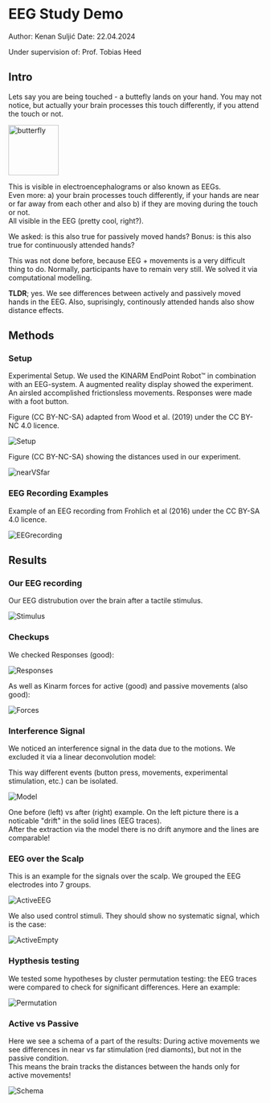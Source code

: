 # EEG Study Demo


Author: Kenan Suljić
Date: 22.04.2024  
  
Under supervision of: Prof. Tobias Heed  


## Intro 

Lets say you are being touched - a buttefly lands on your hand. You may not notice, but actually your brain processes this touch differently, if you attend the touch or not.  

  <img src="/Methods/butterfly.jpg" alt="butterfly" width="100" height="100">

This is visible in electroencephalograms or also known as EEGs.  
Even more: a) your brain processes touch differently, if your hands are near or far away from each other and also b) if they are moving during the touch or not.  
All visible in the EEG (pretty cool, right?).  
  
We asked: is this also true for passively moved hands? Bonus: is this also true for continuously attended hands?  
  
  This was not done before, because EEG + movements is a very difficult thing to do. Normally, participants have to remain very still. We solved it via computational modelling.


**TLDR**; yes. We see differences between actively and passively moved hands in the EEG. Also, suprisingly, continously attended hands also show distance effects.  
 



## Methods

### Setup

Experimental Setup. We used the KINARM EndPoint Robot™  in combination with an EEG-system. A augmented reality display showed the experiment. An airsled accomplished frictionsless movements. Responses were made with a foot button.  
  
Figure (CC BY-NC-SA) adapted from Wood et al. (2019) under the CC BY-NC 4.0 licence.

![Setup](/Methods/Setup.png)


Figure (CC BY-NC-SA) showing the distances used in our experiment.

![nearVSfar](/Methods/nearfar.png)



### EEG Recording Examples
  
Example of an EEG recording from Frohlich et al (2016) under the CC BY-SA 4.0 licence.
  
![EEGrecording](/Methods/EEG_Example.png)
  
  

## Results
  
### Our EEG recording  

Our EEG distrubution over the brain after a tactile stimulus.
  
![Stimulus](/Results/TactileBeta.png)


### Checkups

  
We checked Responses (good):
  
![Responses](/Results/ResponseProb.png)

  
As well as Kinarm forces for active (good) and passive movements (also good):

![Forces](/Results/KinarmForces.png)

  
### Interference Signal
  
We noticed an interference signal in the data due to the motions. We excluded it via a linear deconvolution model:
  
  This way different events (button press, movements, experimental stimulation, etc.) can be isolated.

![Model](/Methods/LinearDeconvolution.png)

  
  One before (left) vs after (right) example. On the left picture there is a noticable "drift" in the solid lines (EEG traces).  
  After the extraction via the model there is no drift anymore and the lines are comparable!


### EEG over the Scalp

This is an example for the signals over the scalp. We grouped the EEG electrodes into 7 groups.

![ActiveEEG](/Results/ActiveMoving.png)
  
  
We also used control stimuli. They should show no systematic signal, which is the case:

![ActiveEmpty](/Results/ActiveEmpty.png)


### Hypthesis testing

We tested some hypotheses by cluster permutation testing: the EEG traces were compared to check for significant differences.
Here an example:  

![Permutation](/Results/C_Parietal.png)


### Active vs Passive

Here we see a schema of a part of the results: During active movements we see differences in near vs far stimulation (red diamonts), but not in the passive condition.  
This means the brain tracks the distances between the hands only for active movements!

![Schema](/Results/SchemaDistance.png)